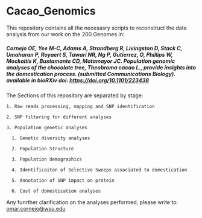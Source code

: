 # Cacao_Genomics
This repository contains all the necesasry scripts to reconstruct the data analysis from our work on the 200 Genomes in:

##### Cornejo OE, Yee M-C, Adams A, Strandberg R, Livingston D, Stack C, Umaharan P, Royaert S, Tawari NR, Ng P, Gutierrez, O, Phillips W, Mockaitis K, Bustamante CD, Motamayor JC. Population genomic analyses of the chocolate tree, Theobroma cacao L., provide insights into the domestication process. (submitted Communications Biology). available in bioRXiv doi: https://doi.org/10.1101/223438

The Sections of this repository are separated by stage: 

    1. Raw reads processing, mapping and SNP identification
    
    2. SNP filtering for different analyses
    
    3. Population genetic analyses
    
      1. Genetic diversity analyses
      
      2. Population Structure
      
      3. Population demographics
      
      4. Identificaiton of Selective Sweeps associated to domestication
      
      5. Annotation of SNP impact on protein
      
      6. Cost of domestication analyses
      

Any funrther clarification on the analyses performed, please write to: omar.cornejo@wsu.edu
